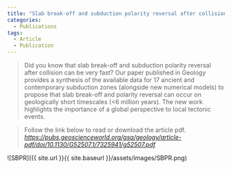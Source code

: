 ```yaml
---
title: "Slab break-off and subduction polarity reversal after collision can be very fast"
categories:
  - Publications
tags:
  - Article
  - Publication
---
```


> Did you know that slab break-off and subduction polarity reversal after collision can be very fast?
> Our paper published in Geology provides a synthesis of the available data for 17 ancient and contemporary subduction zones (alongside new numerical models) to propose that slab break-off and polarity reversal can occur on geologically short timescales (<6 million years). The new work highlights the importance of a global perspective to local tectonic events. 


> Follow the link below to read or download the article pdf.
> <cite><a href="https://doi.org/10.1130/G52507.1">https://pubs.geoscienceworld.org/gsa/geology/article-pdf/doi/10.1130/G52507.1/7325941/g52507.pdf</a></cite>

![SBPR]({{ site.url }}{{ site.baseurl }}/assets/images/SBPR.png)

